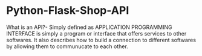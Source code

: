 # Python-Flask-Shop-API
What is an API?- Simply defined as APPLICATION PROGRAMMING INTERFACE is simply a program or interface that offers services to other softwares. It also describes how to build a connection to different softwares by allowing them to communucate to each other.
